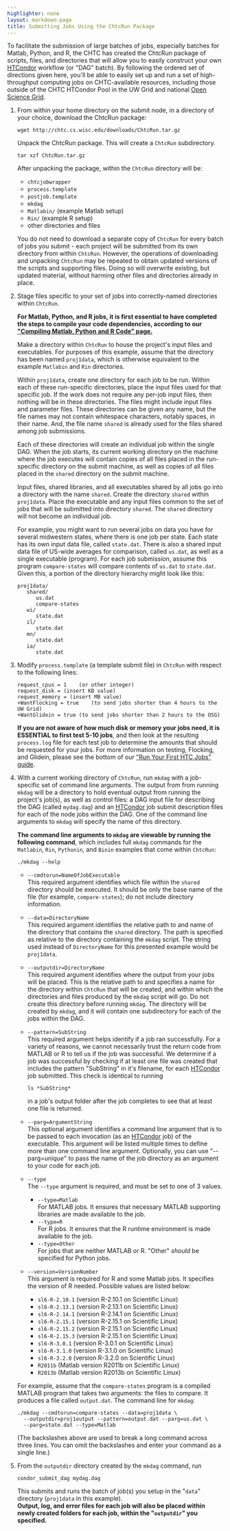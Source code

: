```yaml
---
highlighter: none
layout: markdown-page
title: Submitting Jobs Using the ChtcRun Package
---
```


To facilitate the submission of large batches of jobs, especially
batches for Matlab, Python, and R, the CHTC has created the ChtcRun
package of scripts, files, and directories that will allow you to easily
construct your own <a href="http://research.cs.wisc.edu/htcondor/">HTCondor</a> workflow (or \"DAG\" batch). By following
the ordered set of directions given here, you\'ll be able to easily set
up and run a set of high-throughput computing jobs on CHTC-available
resources, including those outside of the CHTC HTCondor Pool in the UW
Grid and national <a href="http://www.opensciencegrid.org/">Open Science Grid</a>.

1.  From within your home directory on the submit node, in a directory
    of your choice, download the ChtcRun package:

        wget http://chtc.cs.wisc.edu/downloads/ChtcRun.tar.gz

    Unpack the ChtcRun package. This will create a `ChtcRun`
    subdirectory.

        tar xzf ChtcRun.tar.gz

    After unpacking the package, within the `ChtcRun` directory will be:

    -   `chtcjobwrapper`
    -   `process.template`
    -   `postjob.template`
    -   `mkdag`
    -   `Matlabin/` (example Matlab setup)
    -   `Rin/` (example R setup)
    -   other directories and files

    You do not need to download a separate copy of `ChtcRun` for every
    batch of jobs you submit - each project will be submitted from its
    own directory from within `ChtcRun`. However, the operations of
    downloading and unpacking `ChtcRun` may be repeated to obtain
    updated versions of the scripts and supporting files. Doing so will
    overwrite existing, but updated material, without harming other
    files and directories already in place.

2.  Stage files specific to your set of jobs into correctly-named
    directories within `ChtcRun`.

    **For Matlab, Python, and R jobs, it is first essential to have
    completed the steps to compile your code dependencies, according to
    our [\"Compiling Matlab, Python and R Code\"
    page.](MATLABandR)**

    Make a directory within `ChtcRun` to house the project\'s input
    files and executables. For purposes of this example, assume that the
    directory has been named `proj1data`, which is otherwise equivalent
    to the example `Matlabin` and `Rin` directories.

    Within `proj1data`, create one directory for each job to be run.
    Within each of these run-specific directories, place the input files
    used for that specific job. If the work does not require any per-job
    input files, then nothing will be in these directories. The files
    might include input files and parameter files. These directories can
    be given any name, but the file names may not contain whitespace
    characters, notably spaces, in their name. And, the file name
    `shared` is already used for the files shared among job submissions.

    Each of these directories will create an individual job within the
    single DAG. When the job starts, its current working directory on
    the machine where the job executes will contain copies of all files
    placed in the run-specific directory on the submit machine, as well
    as copies of all files placed in the `shared` directory on the
    submit machine.

    Input files, shared libraries, and all executables shared by all
    jobs go into a directory with the name `shared`. Create the
    directory `shared` within `proj1data`. Place the executable and any
    input files common to the set of jobs that will be submitted into
    directory `shared`. The `shared` directory will not become an
    individual job.

    For example, you might want to run several jobs on data you have for
    several midwestern states, where there is one job per state. Each
    state has its own input data file, called `state.dat`. There is also
    a shared input data file of US-wide averages for comparison, called
    `us.dat`, as well as a single executable (program). For each job
    submission, assume this program `compare-states` will compare
    contents of `us.dat` to `state.dat`. Given this, a portion of the
    directory hierarchy might look like this:

        proj1data/
           shared/
              us.dat
              compare-states
           wi/
              state.dat
           il/
              state.dat
           mn/
              state.dat
           ia/
              state.dat

3.  Modify `process.template` (a template submit file) in `ChtcRun` with
    respect to the following lines:

        request_cpus = 1    (or other integer)
        request_disk = (insert KB value)
        request_memory = (insert MB value)
        +WantFlocking = true    (to send jobs shorter than 4 hours to the UW Grid)
        +WantGlidein = true (to send jobs shorter than 2 hours to the OSG)

    **If you are not aware of how much disk or memory your jobs need, it
    is ESSENTIAL to first test 5-10 jobs**, and then look at the
    resulting `process.log` file for each test job to determine the
    amounts that should be requested for your jobs. For more information
    on testing, Flocking, and Glidein, please see the bottom of our
    [\"Run Your First HTC Jobs\"
    guide](helloworld).

4.  With a current working directory of `ChtcRun`, run `mkdag` with a
    job-specific set of command line arguments. The output from from
    running `mkdag` will be a directory to hold eventual output from
    running the project\'s job(s), as well as control files: a DAG input
    file for describing the DAG (called `mydag.dag`) and an <a href="http://research.cs.wisc.edu/htcondor/">HTCondor</a> job
    submit description files for each of the node jobs within the DAG.
    One of the command line arguments to `mkdag` will specify the name
    of this directory.

    **The command line arguments to `mkdag` are viewable by running the
    following command**, which includes full `mkdag` commands for the
    `Matlabin`, `Rin`, `Pythonin`, and `Binin` examples that come within
    `ChtcRun`:

        ./mkdag --help

    -   `--cmdtorun=NameOfJobExecutable`\
        This required argument identifies which file within the `shared`
        directory should be executed. It should be only the base name of
        the file (for example, `compare-states`); do not include
        directory information.
    -   `--data=DirectoryName`\
        This required argument identifies the relative path to and name
        of the directory that contains the `shared` directory. The path
        is specified as relative to the directory containing the `mkdag`
        script. The string used instead of `DirectoryName` for this
        presented example would be `proj1data`.
    -   `--outputdir=DirectoryName`\
        This required argument identifies where the output from your
        jobs will be placed. This is the relative path to and specifies
        a name for the directory within `ChtcRun` that will be created,
        and within which the directories and files produced by the
        `mkdag` script will go. Do not create this directory before
        running `mkdag`. The directory will be created by `mkdag`, and
        it will contain one subdirectory for each of the jobs within the
        DAG.
    -   `--pattern=SubString`\
        This required argument helps identify if a job ran successfully.
        For a variety of reasons, we cannot necessarily trust the return
        code from MATLAB or R to tell us if the job was successful. We
        determine if a job was successful by checking if at least one
        file was created that includes the pattern \"SubString\" in
        it\'s filename, for each <a href="http://research.cs.wisc.edu/htcondor/">HTCondor</a> job submitted. This check is
        identical to running

            ls *SubString*

        in a job\'s output folder after the job completes to see that at
        least one file is returned.

    -   `--parg=ArgumentString`\
        This optional argument identifies a command line argument that
        is to be passed to each invocation (as an <a href="http://research.cs.wisc.edu/htcondor/">HTCondor</a> job) of the
        executable. This argument will be listed multiple times to
        define more than one command line argument. Optionally, you can
        use \"\--parg=*unique*\" to pass the name of the job directory
        as an argument to your code for each job.
    -   `--type`\
        The `--type` argument is required, and must be set to one of 3
        values.
        -   `--type=Matlab`\
            For MATLAB jobs. It ensures that necessary MATLAB supporting
            libraries are made available to the job.
        -   `--type=R`\
            For R jobs. It ensures that the R runtime environment is
            made available to the job.
        -   `--type=Other`\
            For jobs that are neither MATLAB or R. \"Other\" *should* be
            specified for Python jobs.
    -   `--version=VersionNumber`\
        This argument is required for R and some Matlab jobs. It
        specifies the version of R needed. Possible values are listed
        below:
        -   `sl6-R-2.10.1` (version R-2.10.1 on Scientific Linux)
        -   `sl6-R-2.13.1` (version R-2.13.1 on Scientific Linux)
        -   `sl6-R-2.14.1` (version R-2.14.1 on Scientific Linux)
        -   `sl6-R-2.15.1` (version R-2.15.1 on Scientific Linux)
        -   `sl6-R-2.15.2` (version R-2.15.1 on Scientific Linux)
        -   `sl6-R-2.15.3` (version R-2.15.1 on Scientific Linux)
        -   `sl6-R-3.0.1` (version R-3.0.1 on Scientific Linux)
        -   `sl6-R-3.1.0` (version R-3.1.0 on Scientific Linux)
        -   `sl6-R-3.2.0` (version R-3.2.0 on Scientific Linux)
        -   `R2011b` (Matlab version R2011b on Scientific Linux)
        -   `R2013b` (Matlab version R2013b on Scientific Linux)

    For example, assume that the `compare-states` program is a compiled
    MATLAB program that takes two arguments: the files to compare. It
    produces a file called `output.dat`. The command line for `mkdag`:

        ./mkdag --cmdtorun=compare-states --data=proj1data \
          --outputdir=proj1output --pattern=output.dat --parg=us.dat \
          --parg=state.dat --type=Matlab 

    (The backslashes above are used to break a long command across three
    lines. You can omit the backslashes and enter your command as a
    single line.)

5.  From the `outputdir` directory created by the `mkdag` command, run

        condor_submit_dag mydag.dag

    This submits and runs the batch of job(s) you setup in the
    \"`data`\" directory (`proj1data` in this example).  
    **Output, log,
    and error files for each job will also be placed within newly
    created folders for each job, within the \"`outputdir`\" you
    specified.**
